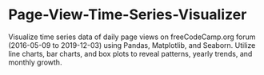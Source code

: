 # Page-View-Time-Series-Visualizer
Visualize time series data of daily page views on freeCodeCamp.org forum (2016-05-09 to 2019-12-03) using Pandas, Matplotlib, and Seaborn. Utilize line charts, bar charts, and box plots to reveal patterns, yearly trends, and monthly growth.
